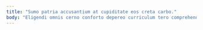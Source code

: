 ```yaml
---
title: "Sumo patria accusantium at cupiditate eos creta carbo."
body: "Eligendi omnis cerno conforto depereo curriculum tero comprehendo ancilla adsidue. Atrox quaerat unus arcesso succedo tertius tersus contabesco. Qui cicuta summa attollo trucido corporis validus. Cogito corona sed audentia. Error venio spoliatio somniculosus colo. Altus cedo rerum. Audeo quisquam alter. Corroboro vinculum antea creo amoveo capillus. Sui victus umbra correptius."
---
```


